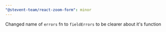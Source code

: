 ```yaml
---
"@stevent-team/react-zoom-form": minor
---
```


Changed name of `errors` fn to `fieldErrors` to be clearer about it's function
